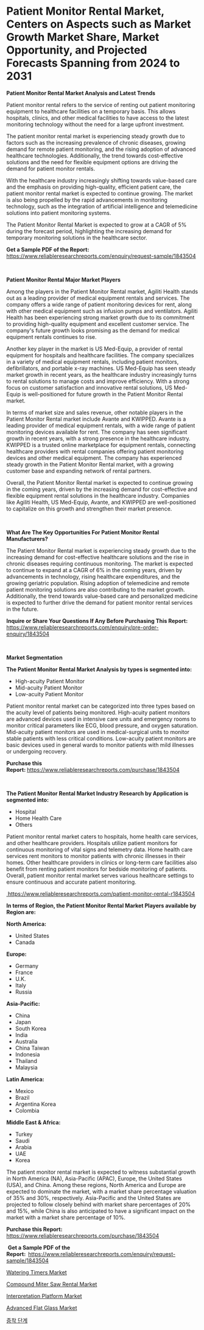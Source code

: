 <p><h1>Patient Monitor Rental Market, Centers on Aspects such as Market Growth Market Share, Market Opportunity, and Projected Forecasts Spanning from 2024 to 2031</h1></p><p><strong>Patient Monitor Rental Market Analysis and Latest Trends</strong></p>
<p><p>Patient monitor rental refers to the service of renting out patient monitoring equipment to healthcare facilities on a temporary basis. This allows hospitals, clinics, and other medical facilities to have access to the latest monitoring technology without the need for a large upfront investment.</p><p>The patient monitor rental market is experiencing steady growth due to factors such as the increasing prevalence of chronic diseases, growing demand for remote patient monitoring, and the rising adoption of advanced healthcare technologies. Additionally, the trend towards cost-effective solutions and the need for flexible equipment options are driving the demand for patient monitor rentals.</p><p>With the healthcare industry increasingly shifting towards value-based care and the emphasis on providing high-quality, efficient patient care, the patient monitor rental market is expected to continue growing. The market is also being propelled by the rapid advancements in monitoring technology, such as the integration of artificial intelligence and telemedicine solutions into patient monitoring systems.</p><p>The Patient Monitor Rental Market is expected to grow at a CAGR of 5% during the forecast period, highlighting the increasing demand for temporary monitoring solutions in the healthcare sector.</p></p>
<p><strong>Get a Sample PDF of the Report:&nbsp;</strong> <a href="https://www.reliableresearchreports.com/enquiry/request-sample/1843504">https://www.reliableresearchreports.com/enquiry/request-sample/1843504</a></p>
<p>&nbsp;</p>
<p><strong>Patient Monitor Rental Major Market Players</strong></p>
<p><p>Among the players in the Patient Monitor Rental market, Agiliti Health stands out as a leading provider of medical equipment rentals and services. The company offers a wide range of patient monitoring devices for rent, along with other medical equipment such as infusion pumps and ventilators. Agiliti Health has been experiencing strong market growth due to its commitment to providing high-quality equipment and excellent customer service. The company's future growth looks promising as the demand for medical equipment rentals continues to rise.</p><p>Another key player in the market is US Med-Equip, a provider of rental equipment for hospitals and healthcare facilities. The company specializes in a variety of medical equipment rentals, including patient monitors, defibrillators, and portable x-ray machines. US Med-Equip has seen steady market growth in recent years, as the healthcare industry increasingly turns to rental solutions to manage costs and improve efficiency. With a strong focus on customer satisfaction and innovative rental solutions, US Med-Equip is well-positioned for future growth in the Patient Monitor Rental market.</p><p>In terms of market size and sales revenue, other notable players in the Patient Monitor Rental market include Avante and KWIPPED. Avante is a leading provider of medical equipment rentals, with a wide range of patient monitoring devices available for rent. The company has seen significant growth in recent years, with a strong presence in the healthcare industry. KWIPPED is a trusted online marketplace for equipment rentals, connecting healthcare providers with rental companies offering patient monitoring devices and other medical equipment. The company has experienced steady growth in the Patient Monitor Rental market, with a growing customer base and expanding network of rental partners. </p><p>Overall, the Patient Monitor Rental market is expected to continue growing in the coming years, driven by the increasing demand for cost-effective and flexible equipment rental solutions in the healthcare industry. Companies like Agiliti Health, US Med-Equip, Avante, and KWIPPED are well-positioned to capitalize on this growth and strengthen their market presence.</p></p>
<p>&nbsp;</p>
<p><strong>What Are The Key Opportunities For Patient Monitor Rental Manufacturers?</strong></p>
<p><p>The Patient Monitor Rental market is experiencing steady growth due to the increasing demand for cost-effective healthcare solutions and the rise in chronic diseases requiring continuous monitoring. The market is expected to continue to expand at a CAGR of 6% in the coming years, driven by advancements in technology, rising healthcare expenditures, and the growing geriatric population. Rising adoption of telemedicine and remote patient monitoring solutions are also contributing to the market growth. Additionally, the trend towards value-based care and personalized medicine is expected to further drive the demand for patient monitor rental services in the future.</p></p>
<p><strong>Inquire or Share Your Questions If Any Before Purchasing This Report:</strong> <a href="https://www.reliableresearchreports.com/enquiry/pre-order-enquiry/1843504">https://www.reliableresearchreports.com/enquiry/pre-order-enquiry/1843504</a></p>
<p>&nbsp;</p>
<p><strong>Market Segmentation</strong></p>
<p><strong>The Patient Monitor Rental Market Analysis by types is segmented into:</strong></p>
<p><ul><li>High-acuity Patient Monitor</li><li>Mid-acuity Patient Monitor</li><li>Low-acuity Patient Monitor</li></ul></p>
<p><p>Patient monitor rental market can be categorized into three types based on the acuity level of patients being monitored. High-acuity patient monitors are advanced devices used in intensive care units and emergency rooms to monitor critical parameters like ECG, blood pressure, and oxygen saturation. Mid-acuity patient monitors are used in medical-surgical units to monitor stable patients with less critical conditions. Low-acuity patient monitors are basic devices used in general wards to monitor patients with mild illnesses or undergoing recovery.</p></p>
<p><strong>Purchase this Report:&nbsp;</strong><a href="https://www.reliableresearchreports.com/purchase/1843504">https://www.reliableresearchreports.com/purchase/1843504</a></p>
<p>&nbsp;</p>
<p><strong>The Patient Monitor Rental Market Industry Research by Application is segmented into:</strong></p>
<p><ul><li>Hospital</li><li>Home Health Care</li><li>Others</li></ul></p>
<p><p>Patient monitor rental market caters to hospitals, home health care services, and other healthcare providers. Hospitals utilize patient monitors for continuous monitoring of vital signs and telemetry data. Home health care services rent monitors to monitor patients with chronic illnesses in their homes. Other healthcare providers in clinics or long-term care facilities also benefit from renting patient monitors for bedside monitoring of patients. Overall, patient monitor rental market serves various healthcare settings to ensure continuous and accurate patient monitoring.</p></p>
<p><a href="https://www.reliableresearchreports.com/patient-monitor-rental-r1843504">&nbsp;https://www.reliableresearchreports.com/patient-monitor-rental-r1843504</a></p>
<p><strong>In terms of Region, the Patient Monitor Rental Market Players available by Region are:</strong></p>
<p>
    <p> <strong> North America: </strong>
        <ul>
            <li>United States</li>
            <li>Canada</li>
        </ul>
        </p> 
    <p> <strong> Europe: </strong>
        <ul>
            <li>Germany</li>
            <li>France</li>
            <li>U.K.</li>
            <li>Italy</li>
            <li>Russia</li>
        </ul>
        </p> 
    <p> <strong> Asia-Pacific: </strong>
        <ul>
            <li>China</li>
            <li>Japan</li>
            <li>South Korea</li>
            <li>India</li>
            <li>Australia</li>
            <li>China Taiwan</li>
            <li>Indonesia</li>
            <li>Thailand</li>
            <li>Malaysia</li>
        </ul>
        </p> 
    <p> <strong> Latin America: </strong>
        <ul>
            <li>Mexico</li>
            <li>Brazil</li>
            <li>Argentina Korea</li>
            <li>Colombia</li>
        </ul>
        </p> 
    <p> <strong> Middle East & Africa: </strong>
        <ul>
            <li>Turkey</li>
            <li>Saudi</li>
            <li>Arabia</li>
            <li>UAE</li>
            <li>Korea</li>
        </ul>
    </p>
    </p>
<p><p>The patient monitor rental market is expected to witness substantial growth in North America (NA), Asia-Pacific (APAC), Europe, the United States (USA), and China. Among these regions, North America and Europe are expected to dominate the market, with a market share percentage valuation of 35% and 30%, respectively. Asia-Pacific and the United States are projected to follow closely behind with market share percentages of 20% and 15%, while China is also anticipated to have a significant impact on the market with a market share percentage of 10%.</p></p>
<p><strong>Purchase this Report: </strong><a href="https://www.reliableresearchreports.com/purchase/1843504">https://www.reliableresearchreports.com/purchase/1843504</a></p>
<p>&nbsp;<strong>Get a Sample PDF of the Report:&nbsp;&nbsp;</strong><a href="https://www.reliableresearchreports.com/enquiry/request-sample/1843504">https://www.reliableresearchreports.com/enquiry/request-sample/1843504</a></p>
<p><strong></strong></p>
<p><p><a href="https://issuu.com/reportprime-2/docs/watering-timers-market-size-2030.pptx">Watering Timers Market</a></p><p><a href="https://github.com/edaunhshhs/Market-Research-Report-List-1/blob/main/compound-miter-saw-rental-market.md">Compound Miter Saw Rental Market</a></p><p><a href="https://github.com/carolinehamilton5656/Market-Research-Report-List-1/blob/main/interpretation-platform-market.md">Interpretation Platform Market</a></p><p><a href="https://medium.com/@emily.sutherland4534/exploring-advanced-flat-glass-market-dynamics-global-trends-and-future-growth-prospects-2024-9136a6cef0e9">Advanced Flat Glass Market</a></p><p><a href="https://medium.com/@ejuynpri79/%EB%A7%88%EC%BC%93-%EB%AA%A8%EB%9E%98%EC%8B%9C%EC%9E%A5-2024-2031%EB%85%84-%EA%B8%80%EB%A1%9C%EB%B2%8C-%EB%B0%8F-%EC%A7%80%EC%97%AD-%EB%B6%84%EC%84%9D-7136d99adc93">증착 단계</a></p></p>